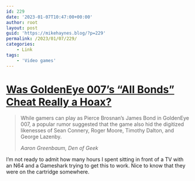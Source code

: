 ```yaml
---
id: 229
date: '2023-01-07T10:47:00+00:00'
author: root
layout: post
guid: 'https://mikehaynes.blog/?p=229'
permalink: /2023/01/07/229/
categories:
    - Link
tags:
    - 'Video games'
---
```


# [Was GoldenEye 007’s “All Bonds” Cheat Really a Hoax?](https://www.denofgeek.com/games/was-goldeneye-007s-all-bonds-cheat-really-a-hoax/)

> While gamers can play as Pierce Brosnan’s James Bond in GoldenEye 007, a popular rumor suggested that the game also hid the digitized likenesses of Sean Connery, Roger Moore, Timothy Dalton, and George Lazenby.
> 
> <cite>Aaron Greenbaum, Den of Geek</cite>

I’m not ready to admit how many hours I spent sitting in front of a TV with an N64 and a Gameshark trying to get this to work. Nice to know that they were on the cartridge somewhere.